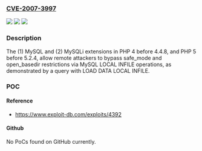 ### [CVE-2007-3997](https://cve.mitre.org/cgi-bin/cvename.cgi?name=CVE-2007-3997)
![](https://img.shields.io/static/v1?label=Product&message=n%2Fa&color=blue)
![](https://img.shields.io/static/v1?label=Version&message=n%2Fa&color=blue)
![](https://img.shields.io/static/v1?label=Vulnerability&message=n%2Fa&color=brighgreen)

### Description

The (1) MySQL and (2) MySQLi extensions in PHP 4 before 4.4.8, and PHP 5 before 5.2.4, allow remote attackers to bypass safe_mode and open_basedir restrictions via MySQL LOCAL INFILE operations, as demonstrated by a query with LOAD DATA LOCAL INFILE.

### POC

#### Reference
- https://www.exploit-db.com/exploits/4392

#### Github
No PoCs found on GitHub currently.

